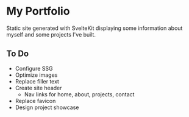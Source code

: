 # My Portfolio

Static site generated with SvelteKit displaying some information about myself and some projects I've
built.

## To Do

- Configure SSG
- Optimize images
- Replace filler text
- Create site header
  - Nav links for home, about, projects, contact
- Replace favicon
- Design project showcase

